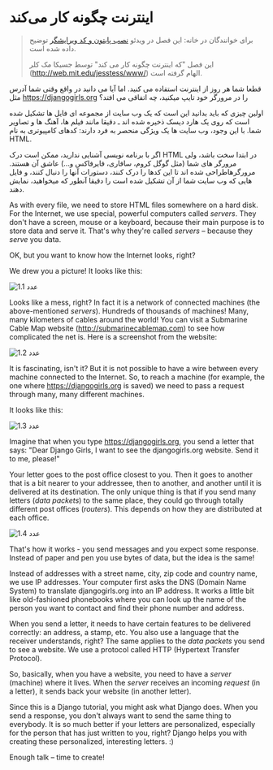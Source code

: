 # اینترنت چگونه کار می‌کند

> برای خوانندگان در خانه: این فصل در ویدئو [نصب پایتون و کد ویرایشگر](https://www.youtube.com/watch?v=oM9yAA09wdc) توضیح داده شده است.
> 
> این فصل "که اینترنت چگونه کار می کند" توسط جسیکا مک کلر (http://web.mit.edu/jesstess/www/) الهام گرفته است.

قطعا شما هر روز از اینترنت استفاده می کنید. اما آیا می دانید در واقع وقتی شما آدرس مثل https://djangogirls.org را در مرورگر خود تایپ میکنید، چه اتفاقی می افتد؟

اولین چیزی که باید بدانید این است که یک وب سایت از مجموعه ای فایل ها تشکیل شده است که روی یک هارد دیسک ذخیره شده اند ـ دقیقا مانند فیلم ها، آهنگ ها و تصاویر شما. با این وجود، وب سایت ها یک ویژگی منحصر به فرد دارند: کدهای کامپیوتری به نام HTML.

اگر با برنامه نویسی آشنایی ندارید، ممکن است درک HTML در ابتدا سخت باشد، ولی مرورگر های شما (مثل گوگل کروم، سافاری، فایرفاکس و...) عاشق آن هستند. مرورگرهاطراحی شده اند تا این کدها را درک کنند، دستورات آنها را دنبال کنند، و فایل هایی که وب سایت شما از آن تشکیل شده است را دقیقا آنطور که میخواهید، نمایش دهند.

As with every file, we need to store HTML files somewhere on a hard disk. For the Internet, we use special, powerful computers called *servers*. They don't have a screen, mouse or a keyboard, because their main purpose is to store data and serve it. That's why they're called *servers* – because they *serve* you data.

OK, but you want to know how the Internet looks, right?

We drew you a picture! It looks like this:

![عدد 1.1](images/internet_1.png)

Looks like a mess, right? In fact it is a network of connected machines (the above-mentioned *servers*). Hundreds of thousands of machines! Many, many kilometers of cables around the world! You can visit a Submarine Cable Map website (http://submarinecablemap.com) to see how complicated the net is. Here is a screenshot from the website:

![عدد 1.2](images/internet_3.png)

It is fascinating, isn't it? But it is not possible to have a wire between every machine connected to the Internet. So, to reach a machine (for example, the one where https://djangogirls.org is saved) we need to pass a request through many, many different machines.

It looks like this:

![عدد 1.3](images/internet_2.png)

Imagine that when you type https://djangogirls.org, you send a letter that says: "Dear Django Girls, I want to see the djangogirls.org website. Send it to me, please!"

Your letter goes to the post office closest to you. Then it goes to another that is a bit nearer to your addressee, then to another, and another until it is delivered at its destination. The only unique thing is that if you send many letters (*data packets*) to the same place, they could go through totally different post offices (*routers*). This depends on how they are distributed at each office.

![عدد 1.4](images/internet_4.png)

That's how it works - you send messages and you expect some response. Instead of paper and pen you use bytes of data, but the idea is the same!

Instead of addresses with a street name, city, zip code and country name, we use IP addresses. Your computer first asks the DNS (Domain Name System) to translate djangogirls.org into an IP address. It works a little bit like old-fashioned phonebooks where you can look up the name of the person you want to contact and find their phone number and address.

When you send a letter, it needs to have certain features to be delivered correctly: an address, a stamp, etc. You also use a language that the receiver understands, right? The same applies to the *data packets* you send to see a website. We use a protocol called HTTP (Hypertext Transfer Protocol).

So, basically, when you have a website, you need to have a *server* (machine) where it lives. When the *server* receives an incoming *request* (in a letter), it sends back your website (in another letter).

Since this is a Django tutorial, you might ask what Django does. When you send a response, you don't always want to send the same thing to everybody. It is so much better if your letters are personalized, especially for the person that has just written to you, right? Django helps you with creating these personalized, interesting letters. :)

Enough talk – time to create!